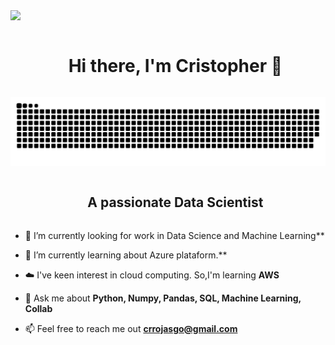 <!--horizontal divider(gradiant)-->
<img src="https://user-images.githubusercontent.com/73097560/115834477-dbab4500-a447-11eb-908a-139a6edaec5c.gif">

<!--h1 without bottom border-->
<div id="user-content-toc">
  <ul align="center">
    <summary><h1 style="display: inline-block">Hi there, I'm Cristopher 👋</h1></summary>
  </ul>
</div>


<!--- snake -->
<div align="center">
  <img  src="https://github.com/1999AZZAR/1999AZZAR/blob/readme/resources/img/grid-snake.svg"
       alt="snake" /></a>
</div>


<!--h2 without bottom border-->
<div id="user-content-toc">
  <ul align="center">
    <summary><h2 style="display: inline-block">A passionate Data Scientist</h2></summary>
  </ul>
</div>


<!--Intro start-->
- 🔭 I’m currently looking for work in Data Science and Machine Learning**

- 🌱 I’m currently learning about Azure plataform.**

- ☁️ I've keen interest in cloud computing. So,I'm learning **AWS**

- 💬 Ask me about **Python, Numpy, Pandas, SQL, Machine Learning, Collab**

- 📫 Feel free to reach me out **crrojasgo@gmail.com**




